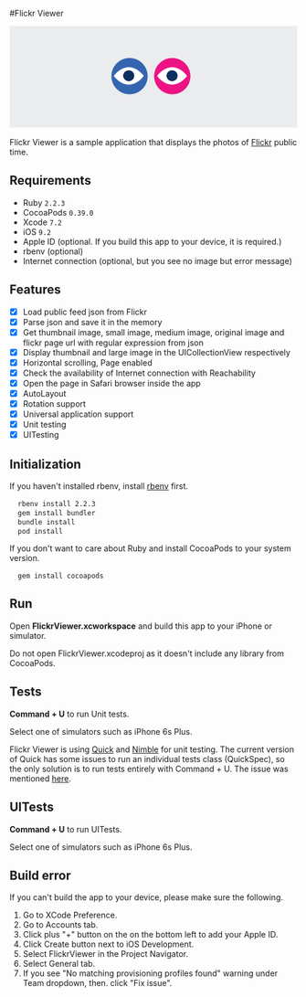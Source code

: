 #Flickr Viewer

![Flickr Viewer](https://raw.githubusercontent.com/convexstyle/flickr-viewer/master/assets/flickr-viewer-logo.png "Flickr Viewer")

Flickr Viewer is a sample application that displays the photos of [Flickr](https://www.flickr.com/ "Flickr") public time.

## Requirements
* Ruby `2.2.3`
* CocoaPods `0.39.0`
* Xcode `7.2`
* iOS `9.2`
* Apple ID (optional. If you build this app to your device, it is required.)
* rbenv (optional)
* Internet connection (optional, but you see no image but error message)

## Features
- [x] Load public feed json from Flickr
- [x] Parse json and save it in the memory
- [x] Get thumbnail image, small image, medium image, original image and flickr page url with regular expression from json
- [x] Display thumbnail and large image in the UICollectionView respectively
- [x] Horizontal scrolling, Page enabled
- [x] Check the availability of Internet connection with Reachability
- [x] Open the page in Safari browser inside the app
- [x] AutoLayout
- [x] Rotation support
- [x] Universal application support
- [x] Unit testing
- [x] UITesting

## Initialization
If you haven't installed rbenv, install [rbenv](https://github.com/rbenv/rbenv "rbenv") first.

```
  rbenv install 2.2.3
  gem install bundler
  bundle install
  pod install
```

If you don't want to care about Ruby and install CocoaPods to your system version.
```
  gem install cocoapods
```

## Run
Open **FlickrViewer.xcworkspace** and build this app to your iPhone or simulator.

Do not open FlickrViewer.xcodeproj as it doesn't include any library from CocoaPods.

## Tests
**Command + U** to run Unit tests. 

Select one of simulators such as iPhone 6s Plus.

Flickr Viewer is using [Quick](https://github.com/Quick/Quick "Quick") and [Nimble](https://github.com/Quick/Nimble "Nimble") for unit testing. The current version of Quick has some issues to run an individual tests class (QuickSpec), so the only solution is to run tests entirely with Command + U. The issue was mentioned [here](https://github.com/Quick/Quick/issues/373).

## UITests
**Command + U** to run UITests.

Select one of simulators such as iPhone 6s Plus.

## Build error
If you can't build the app to your device, please make sure the following.
1. Go to XCode Preference.
2. Go to Accounts tab.
3. Click plus "+" button on the on the bottom left to add your Apple ID.
4. Click Create button next to iOS Development.
5. Select FlickrViewer in the Project Navigator.
6. Select General tab.
7. If you see "No matching provisioning profiles found" warning under Team dropdown, then. click "Fix issue".
